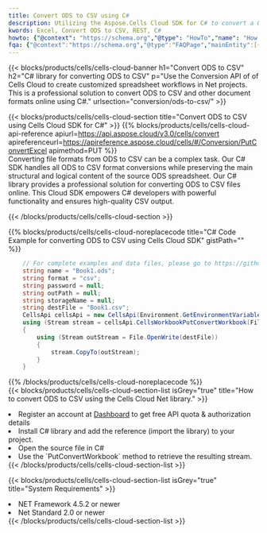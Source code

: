 ```yaml
---
title: Convert ODS to CSV using C# 
description: Utilizing the Aspose.Cells Cloud SDK for C# to convert a ODS format file to a CSV format file. 
kwords: Excel, Convert ODS to CSV, REST, C#
howto: {"@context": "https://schema.org","@type": "HowTo","name": "How to convert ODS to CSV using the Cells Cloud Net library.","description": "How to convert ODS to CSV using the Cells Cloud Net library.","image": {"@type": "ImageObject"},"url": "/net/conversion/ods-to-csv/","step": [{ "@type": "HowToStep","name": "How to convert ODS to CSV using the Cells Cloud Net library. step 1", "image": {"@type": "ImageObject",},"url": "/net/conversion/ods-to-csv/","text": "Register an account at <a href='https://dashboard.aspose.cloud/'>Dashboard</a> to get free API quota & authorization details",},{ "@type": "HowToStep","name": "How to convert ODS to CSV using the Cells Cloud Net library. step 1", "image": {"@type": "ImageObject",},"url": "/net/conversion/ods-to-csv/","text": "Install C# library and add the reference (import the library) to your project.",},{ "@type": "HowToStep","name": "How to convert ODS to CSV using the Cells Cloud Net library. step 1", "image": {"@type": "ImageObject",},"url": "/net/conversion/ods-to-csv/","text": "Open the source file in C#",},{ "@type": "HowToStep","name": "How to convert ODS to CSV using the Cells Cloud Net library. step 1", "image": {"@type": "ImageObject",},"url": "/net/conversion/ods-to-csv/","text": "Use the `PutConvertWorkbook` method to retrieve the resulting stream.",}, ],"supply": {"@type": "HowToSupply","name": "document"},"tool": [{"@type": "HowToTool","name": "Visual Studio, Visual Studio Code, Rider "},{"@type": "HowToTool","name": "Aspose Cells"}],"totalTime": "PT6M"}
fqa: {"@context":"https://schema.org","@type":"FAQPage","mainEntity":[{"@type":"Question","name":"Why convert file formats in C# using REST API?","acceptedAnswer":{"@type":"Answer","text":"Documents are encoded in many ways, and some files may be incompatible with the software you use. To open and read such files, just convert them to appropriate file formats.<br/><ol><li>Install .NET SDK and add the reference (import the library) to your project.</li><li>Open the source file in C# using REST API.</li><li>Call the PutConvertWorkbookRequest() method, passing an output filename with required extension.</li><li>Get the result of conversion as a separate file.</li></ol>"}},{"@type":"Question","name":"What file formats can I convert with your C# library?","acceptedAnswer":{"@type":"Answer","text":"We support a variety of file formats for conversion using .NET library, including XLSX, Excel, xls , PDF, CSV, HTML, Markdown, XML, PNG, JPG, TIFF, Json, TXT and many more."}},{"@type":"Question","name":"What is the maximum allowed file size for conversion using this .NET library?","acceptedAnswer":{"@type":"Answer","text":"There are no file size limits for format conversions using .NET library."}}]}
---
```



{{< blocks/products/cells/cells-cloud-banner h1="Convert ODS to CSV" h2="C# library for converting ODS to CSV" p="Use the Conversion API of of Cells Cloud to create customized spreadsheet workflows in Net projects. This is a professional solution to convert ODS to CSV and other document formats online using C#." urlsection="conversion/ods-to-csv/" >}}

{{< blocks/products/cells/cells-cloud-section  title="Convert ODS to CSV using Cells Cloud SDK for C#" >}}
{{% blocks/products/cells/cells-cloud-api-reference  apiurl=https://api.aspose.cloud/v3.0/cells/convert  apireferenceurl=https://apireference.aspose.cloud/cells/#/Conversion/PutConvertExcel  apimethod=PUT %}}
<br/>
Converting file formats from ODS to CSV can be a complex task. Our C# SDK handles all ODS to CSV format conversions while preserving the main structural and logical content of the source ODS spreadsheet. Our C# library provides a professional solution for converting ODS to CSV files online. This Cloud SDK empowers C# developers with powerful functionality and ensures high-quality CSV output.

{{< /blocks/products/cells/cells-cloud-section >}}

{{% blocks/products/cells/cells-cloud-noreplacecode title="C# Code Example for converting ODS to CSV using Cells Cloud SDK" gistPath="" %}}
 
```cs
    // For complete examples and data files, please go to https://github.com/aspose-cells-cloud/aspose-cells-cloud-dotnet/
    string name = "Book1.ods";
    string format = "csv";
    string password = null;
    string outPath = null;
    string storageName = null;
    string destFile = "Book1.csv";
    CellsApi cellsApi = new CellsApi(Environment.GetEnvironmentVariable("ProductClientId"), Environment.GetEnvironmentVariable("ProductClientSecret"));
    using (Stream stream = cellsApi.CellsWorkbookPutConvertWorkbook(File.OpenRead(name), format, password, outPath, storageName))
    {
        using (Stream outStream = File.OpenWrite(destFile))
        {
            stream.CopyTo(outStream);
        }
    }
```
 
{{% /blocks/products/cells/cells-cloud-noreplacecode  %}}
<br/>
{{< blocks/products/cells/cells-cloud-section-list isGrey="true"  title="How to convert ODS to CSV using the Cells Cloud Net library." >}}
<li>Register an account at <a href="https://dashboard.aspose.cloud/">Dashboard</a> to get free API quota & authorization details</li>
<li>Install C# library and add the reference (import the library) to your project.</li>
<li>Open the source file in C#</li>
<li>Use the `PutConvertWorkbook` method to retrieve the resulting stream.</li>
{{< /blocks/products/cells/cells-cloud-section-list >}}

{{< blocks/products/cells/cells-cloud-section-list isGrey="true"  title="System Requirements" >}}
<li>NET Framework 4.5.2 or newer</li>
<li>Net Standard 2.0 or newer</li>
{{< /blocks/products/cells/cells-cloud-section-list >}}
